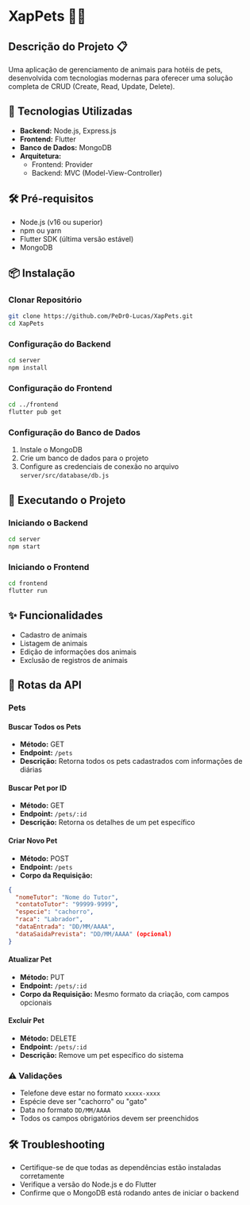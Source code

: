 # **XapPets 🐶🏨**

## Descrição do Projeto 📋

Uma aplicação de gerenciamento de animais para hotéis de pets, desenvolvida com tecnologias modernas para oferecer uma solução completa de CRUD (Create, Read, Update, Delete).

## **🚀 Tecnologias Utilizadas**

- **Backend:** Node.js, Express.js
- **Frontend:** Flutter
- **Banco de Dados:** MongoDB
- **Arquitetura:** 
  - Frontend: Provider
  - Backend: MVC (Model-View-Controller)

## **🛠️ Pré-requisitos**

- Node.js (v16 ou superior)
- npm ou yarn
- Flutter SDK (última versão estável)
- MongoDB

## **📦 Instalação**

### Clonar Repositório

```bash
git clone https://github.com/PeDr0-Lucas/XapPets.git
cd XapPets
```

### Configuração do Backend

```bash
cd server
npm install
```

### Configuração do Frontend

```bash
cd ../frontend
flutter pub get
```

### Configuração do Banco de Dados

1. Instale o MongoDB
2. Crie um banco de dados para o projeto
3. Configure as credenciais de conexão no arquivo `server/src/database/db.js`

## **🚀 Executando o Projeto**

### Iniciando o Backend

```bash
cd server
npm start
```

### Iniciando o Frontend

```bash
cd frontend
flutter run
```

## **✨ Funcionalidades**

- Cadastro de animais
- Listagem de animais
- Edição de informações dos animais
- Exclusão de registros de animais

## **📡 Rotas da API**

### Pets

#### Buscar Todos os Pets
- **Método:** GET
- **Endpoint:** `/pets`
- **Descrição:** Retorna todos os pets cadastrados com informações de diárias

#### Buscar Pet por ID
- **Método:** GET
- **Endpoint:** `/pets/:id`
- **Descrição:** Retorna os detalhes de um pet específico

#### Criar Novo Pet
- **Método:** POST
- **Endpoint:** `/pets`
- **Corpo da Requisição:**
```json
{
  "nomeTutor": "Nome do Tutor",
  "contatoTutor": "99999-9999",
  "especie": "cachorro",
  "raca": "Labrador",
  "dataEntrada": "DD/MM/AAAA",
  "dataSaidaPrevista": "DD/MM/AAAA" (opcional)
}
```

#### Atualizar Pet
- **Método:** PUT
- **Endpoint:** `/pets/:id`
- **Corpo da Requisição:** Mesmo formato da criação, com campos opcionais

#### Excluir Pet
- **Método:** DELETE
- **Endpoint:** `/pets/:id`
- **Descrição:** Remove um pet específico do sistema

### **⚠️ Validações**
- Telefone deve estar no formato `xxxxx-xxxx`
- Espécie deve ser "cachorro" ou "gato"
- Data no formato `DD/MM/AAAA`
- Todos os campos obrigatórios devem ser preenchidos

## **🛠️ Troubleshooting**

- Certifique-se de que todas as dependências estão instaladas corretamente
- Verifique a versão do Node.js e do Flutter
- Confirme que o MongoDB está rodando antes de iniciar o backend
